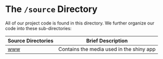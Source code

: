 # The `/source` Directory

All of our project code is found in this directory.  We further organize our code into 
these sub-directories:

|Source Directories | Brief Description|
|---------------| -----------------|
|[www](./www) | Contains the media used in the shiny app
